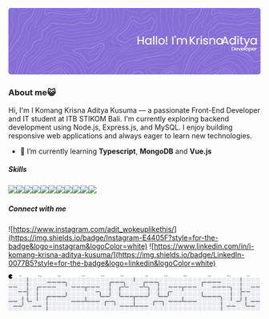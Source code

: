 ![Krisna Aditya](img/github-header-image.png)

### About me😺
Hi, I'm I Komang Krisna Aditya Kusuma — a passionate Front-End Developer and IT student at ITB STIKOM Bali. I'm currently exploring backend development using Node.js, Express.js, and MySQL. I enjoy building responsive web applications and always eager to learn new technologies.

<!--
**artesia0528/artesia0528** is a ✨ _special_ ✨ repository because its `README.md` (this file) appears on your GitHub profile.

Here are some ideas to get you started:

- 🔭 I’m currently working on ...
- 🌱 I’m currently learning ...
- 👯 I’m looking to collaborate on ...
- 🤔 I’m looking for help with ...
- 💬 Ask me about ...
- 📫 How to reach me: ...
- 😄 Pronouns: ...
- ⚡ Fun fact: ...
-->

- 🌱 I’m currently learning **Typescript**, **MongoDB** and **Vue.js**

##### Skills
<img src="https://img.shields.io/badge/JavaScript-323330?style=for-the-badge&logo=javascript&logoColor=F7DF1E" /><img src="https://img.shields.io/badge/TypeScript-007ACC?style=for-the-badge&logo=typescript&logoColor=white" /><img src="https://img.shields.io/badge/PHP-777BB4?style=for-the-badge&logo=php&logoColor=white" /><img src="https://img.shields.io/badge/HTML5-E34F26?style=for-the-badge&logo=html5&logoColor=white" /><img src="https://img.shields.io/badge/CSS3-1572B6?style=for-the-badge&logo=css3&logoColor=white" /><img src="https://img.shields.io/badge/React-20232A?style=for-the-badge&logo=react&logoColor=61DAFB" /><img src="https://img.shields.io/badge/next%20js-000000?style=for-the-badge&logo=nextdotjs&logoColor=white" /><img src="https://img.shields.io/badge/Vue%20js-35495E?style=for-the-badge&logo=vuedotjs&logoColor=4FC08D" /><img src="https://img.shields.io/badge/Express%20js-000000?style=for-the-badge&logo=express&logoColor=white" /><img src="https://img.shields.io/badge/MySQL-005C84?style=for-the-badge&logo=mysql&logoColor=white" /><img src="https://img.shields.io/badge/MongoDB-4EA94B?style=for-the-badge&logo=mongodb&logoColor=white" />


##### Connect with me
![https://www.instagram.com/adit_wokeuplikethis/](https://img.shields.io/badge/Instagram-E4405F?style=for-the-badge&logo=instagram&logoColor=white)
![https://www.linkedin.com/in/i-komang-krisna-aditya-kusuma/](https://img.shields.io/badge/LinkedIn-0077B5?style=for-the-badge&logo=linkedin&logoColor=white)

<picture>
  <source media="(prefers-color-scheme: dark)" srcset="https://raw.githubusercontent.com/artesia0528/artesia0528/output/pacman-contribution-graph-dark.svg">
  <source media="(prefers-color-scheme: light)" srcset="https://raw.githubusercontent.com/artesia0528/artesia0528/output/pacman-contribution-graph.svg">
  <img alt="pacman contribution graph" src="https://raw.githubusercontent.com/artesia0528/artesia0528/output/pacman-contribution-graph.svg">
</picture>
